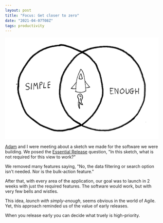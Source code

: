 ```yaml
---
layout: post
title: "Focus: Get closer to zero"
date: "2021-04-07T08Z"
tags: productivity
---
```


![simple enough release sketch](./deliver-simple-enough-2.png)

[Adam](https://www.linkedin.com/in/adam-curl-23a2911b3/) and I were meeting about a sketch we made for the software we were building. We posed the [Essential Release](/glossary#essential-release) question, "In this sketch, what is not required for this view to work?"

We removed many features saying, "No, the data filtering or search option isn't needed. Nor is the bulk-action feature."

After that, with every area of the application, our goal was to launch in 2 weeks with just the required features. The software would work, but with very few bells and wistles.

This idea, *launch with simply-enough*, seems obvious in the world of Agile. Yet, this approach reminded us of the value of early releases.

When you release early you can decide what truely is high-priority.

<!-- TODO: come back to point to the 3 take aways on SH blog -->